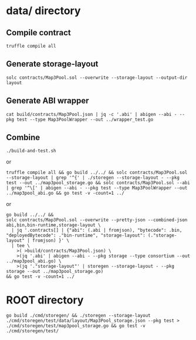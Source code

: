 

# data/ directory
## Compile contract
````shell script
truffle compile all
````

## Generate storage-layout
````shell script
solc contracts/Map3Pool.sol --overwrite --storage-layout --output-dir layout
````

## Generate ABI wrapper
````shell script
cat build/contracts/Map3Pool.json | jq -c '.abi' | abigen --abi - --pkg test --type Map3PoolWrapper --out ../wrapper_test.go
````

## Combine
````shell script
./build-and-test.sh
````
or
````shell script
truffle compile all && go build ../../ && solc contracts/Map3Pool.sol --storage-layout | grep '^{' | ./storegen --storage-layout - --pkg test --out ../map3pool_storage.go && solc contracts/Map3Pool.sol --abi | grep '^\[' | abigen --abi - --pkg test --type Map3PoolWrapper --out ../map3pool_abi.go && go test -v -count=1 ../
````
or
````shell script
go build ../../ && 
solc contracts/Map3Pool.sol --overwrite --pretty-json --combined-json abi,bin,bin-runtime,storage-layout \
  | jq '.contracts[] | {"abi": (.abi | fromjson), "bytecode": .bin, "deployedBytecode": ."bin-runtime", "storage-layout": (."storage-layout" | fromjson) }' \
  | tee \
    >( >build/contracts/Map3Pool.json) \
    >(jq '.abi' | abigen --abi - --pkg storage --type consortium --out ../map3pool_abi.go) \
    >(jq '."storage-layout"' | storegen --storage-layout - --pkg storage --out ../map3pool_storage.go)
&& go test -v -count=1 ../
````

# ROOT directory
````shell script
go build ./cmd/storegen/ && ./storegen --storage-layout ./cmd/storegen/test/data/layout/Map3Pool_storage.json --pkg test > ./cmd/storegen/test/map3pool_storage.go && go test -v ./cmd/storegen/test/
````